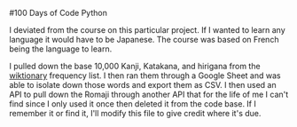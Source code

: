 #100 Days of Code Python

I deviated from the course on this particular project. 
If I wanted to learn any language it would have to be Japanese. 
The course was based on French being the language to learn. 

I pulled down the base 10,000 Kanji, Katakana, and hirigana from the
[wiktionary](https://en.wiktionary.org/wiki/Wiktionary:Frequency_lists/Japanese)
frequency list. I then ran them through a Google Sheet and 
was able to isolate down those words and export them as CSV. 
I then used an API to pull down the Romaji through another
API that for the life of me I can't find since I only used it 
once then deleted it from the code base. If I remember it or 
find it, I'll modify this file to give credit where it's due.

